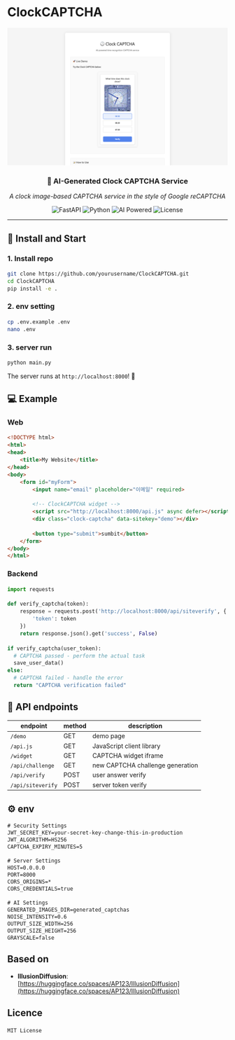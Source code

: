 <!-- # ClockCAPTCHA

Based on: [https://huggingface.co/spaces/AP123/IllusionDiffusion](https://huggingface.co/spaces/AP123/IllusionDiffusion) -->


# ClockCAPTCHA

<div>
  <img src="./image.png"/>
</div>


<div align="center">
  <h3>🤖 AI-Generated Clock CAPTCHA Service</h3>
  <p><em>A clock image-based CAPTCHA service in the style of Google reCAPTCHA</em></p>
</div>

<div align="center">
  <img src="https://img.shields.io/badge/FastAPI-009688?style=for-the-badge&logo=fastapi&logoColor=white" alt="FastAPI">
  <img src="https://img.shields.io/badge/Python-3776AB?style=for-the-badge&logo=python&logoColor=white" alt="Python">
  <img src="https://img.shields.io/badge/AI-Powered-blue?style=for-the-badge&logo=tensorflow" alt="AI Powered">
  <img src="https://img.shields.io/badge/License-MIT-green?style=for-the-badge" alt="License">
</div>

---



## 🚀 Install and Start 

### 1. Install repo

```bash
git clone https://github.com/yourusername/ClockCAPTCHA.git
cd ClockCAPTCHA
pip install -e .
```

### 2. env setting

```bash
cp .env.example .env
nano .env
```

### 3. server run

```bash
python main.py
```
The server runs at `http://localhost:8000`! 🎉

## 💻 Example

### Web

```html
<!DOCTYPE html>
<html>
<head>
    <title>My Website</title>
</head>
<body>
    <form id="myForm">
        <input name="email" placeholder="이메일" required>
        
        <!-- ClockCAPTCHA widget -->
        <script src="http://localhost:8000/api.js" async defer></script>
        <div class="clock-captcha" data-sitekey="demo"></div>
        
        <button type="submit">sumbit</button>
    </form>
</body>
</html>
```

### Backend

```python
import requests

def verify_captcha(token):
    response = requests.post('http://localhost:8000/api/siteverify', {
        'token': token
    })
    return response.json().get('success', False)

if verify_captcha(user_token):
  # CAPTCHA passed - perform the actual task
  save_user_data()
else:
  # CAPTCHA failed - handle the error
  return "CAPTCHA verification failed"
```




## 🔧 API endpoints

| endpoint | method | description |
|-----------|--------|------|
| `/demo` | GET | demo page |
| `/api.js` | GET | JavaScript client library |
| `/widget` | GET | CAPTCHA widget iframe |
| `/api/challenge` | GET | new CAPTCHA challenge generation |
| `/api/verify` | POST | user answer verify |
| `/api/siteverify` | POST | server token verify |

## ⚙️ env

```env
# Security Settings
JWT_SECRET_KEY=your-secret-key-change-this-in-production
JWT_ALGORITHM=HS256
CAPTCHA_EXPIRY_MINUTES=5

# Server Settings
HOST=0.0.0.0
PORT=8000
CORS_ORIGINS=*
CORS_CREDENTIALS=true

# AI Settings
GENERATED_IMAGES_DIR=generated_captchas
NOISE_INTENSITY=0.6
OUTPUT_SIZE_WIDTH=256
OUTPUT_SIZE_HEIGHT=256
GRAYSCALE=false
```


## Based on

- **IllusionDiffusion**: [https://huggingface.co/spaces/AP123/IllusionDiffusion](https://huggingface.co/spaces/AP123/IllusionDiffusion)


## Licence

`MIT License`